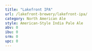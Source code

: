 ```yaml
---
title: "Lakefront IPA"
url: /lakefront-brewery/lakefront-ipa/
category: North American Ale
style: American-Style India Pale Ale
abv: 0
ibu: 0
srm: 0
upc: 0
---
```


